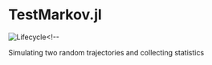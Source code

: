 # TestMarkov.jl

![Lifecycle](https://img.shields.io/badge/lifecycle-experimental-orange.svg)<!--

Simulating two random trajectories and collecting statistics
